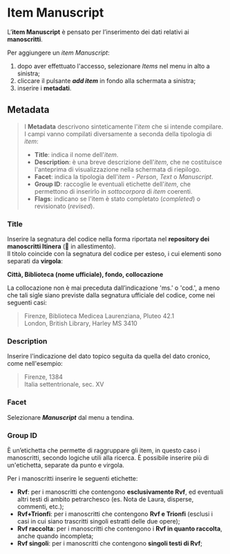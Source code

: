 # Item Manuscript

L’__**item Manuscript**__ è pensato per l’inserimento dei dati relativi ai **manoscritti**. 

Per aggiungere un _item Manuscript_:  
1. dopo aver effettuato l'accesso, selezionare _Items_ nel menu in alto a sinistra;  
2. cliccare il pulsante **_add item_** in fondo alla schermata a sinistra;  
3. inserire i **metadati**.

## Metadata 

>   I **Metadata** descrivono sinteticamente l'_item_ che si intende compilare. I campi vanno compilati diversamente a seconda della tipologia di _item_:  
>   * **Title**: indica il nome dell'_item_.  
>   * **Description**: è una breve descrizione dell'_item_, che ne costituisce l'anteprima di visualizzazione nella schermata di riepilogo.  
>   * **Facet**: indica la tipologia dell'_item_ - _Person_, _Text_ o _Manuscript_.   
>   * **Group ID**: raccoglie le eventuali etichette dell'_item_, che permettono di inserirlo in _sottocorpora_ di _item_ coerenti.   
>   * **Flags**: indicano se l'item è stato completato (_completed_) o revisionato (_revised_). 

### Title

Inserire la segnatura del codice nella forma riportata nel **repository dei manoscritti Itinera** (🚧 in allestimento).  
Il titolo coincide con la segnatura del codice per esteso, i cui elementi sono separati da **virgola**:

**Città, Biblioteca (nome ufficiale), fondo, collocazione**

La collocazione non è mai preceduta dall’indicazione 'ms.' o 'cod.', a meno che tali sigle siano previste dalla segnatura ufficiale del codice, come nei seguenti casi:  
> Firenze, Biblioteca Medicea Laurenziana, Pluteo 42.1  
> London, British Library, Harley MS 3410 </sub>


### Description
Inserire l'indicazione del dato topico seguita da quella del dato cronico, come nell'esempio:  
> Firenze, 1384  
> Italia settentrionale, sec. XV  


### Facet

Selezionare _**Manuscript**_ dal menu a tendina.

### Group ID

È un’etichetta che permette di raggruppare gli item, in questo caso i manoscritti, secondo logiche utili alla ricerca. È possibile inserire più di un'etichetta, separate da punto e virgola.

Per i manoscritti inserire le seguenti etichette:
* **Rvf**: per i manoscritti che contengono **esclusivamente Rvf**, ed eventuali altri testi di ambito petrarchesco (es. Nota de Laura, disperse, commenti, etc.);
* **Rvf+Trionfi**: per i manoscritti che contengono **Rvf e Trionfi** (esclusi i casi in cui siano trascritti singoli estratti delle due opere);  
* **Rvf raccolta**: per i manoscritti che contengono i **Rvf in quanto raccolta**, anche quando incompleta;
* **Rvf singoli**: per i manoscritti che contengono **singoli testi di Rvf**;
